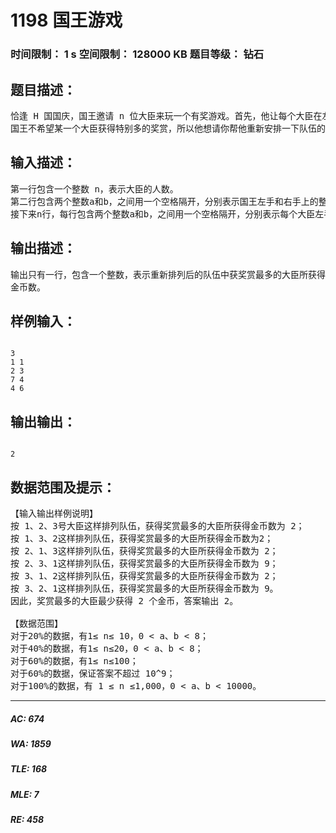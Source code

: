 # 1198 国王游戏   
### 时间限制： 1 s     空间限制： 128000 KB     题目等级： 钻石  
## 题目描述：  

<pre>
恰逢 H 国国庆，国王邀请 n 位大臣来玩一个有奖游戏。首先，他让每个大臣在左、右手上面分别写下一个整数，国王自己也在左、右手上各写一个整数。然后，让这 n位大臣排成一排，国王站在队伍的最前面。排好队后，所有的大臣都会获得国王奖赏的若干金币，每位大臣获得的金币数分别是：排在该大臣前面的所有人的左手上的数的乘积除以他自己右手上的数，然后向下取整得到的结果。
国王不希望某一个大臣获得特别多的奖赏，所以他想请你帮他重新安排一下队伍的顺序，使得获得奖赏最多的大臣，所获奖赏尽可能的少。注意，国王的位置始终在队伍的最前面。
</pre>
  
  
## 输入描述：  

<pre>
第一行包含一个整数 n，表示大臣的人数。
第二行包含两个整数a和b，之间用一个空格隔开，分别表示国王左手和右手上的整数。
接下来n行，每行包含两个整数a和b，之间用一个空格隔开，分别表示每个大臣左手和右手上的整数。
</pre>
  
  
## 输出描述：  

<pre>
输出只有一行，包含一个整数，表示重新排列后的队伍中获奖赏最多的大臣所获得的
金币数。
</pre>
  
  
## 样例输入：  

<pre><code>
3
1 1
2 3
7 4
4 6
</code></pre>
  
  
## 输出输出：  

<pre><code>
2
</code></pre>
  
  
## 数据范围及提示：  

<pre>
【输入输出样例说明】
按 1、2、3号大臣这样排列队伍，获得奖赏最多的大臣所获得金币数为 2；
按 1、3、2这样排列队伍，获得奖赏最多的大臣所获得金币数为2；
按 2、1、3这样排列队伍，获得奖赏最多的大臣所获得金币数为 2；
按 2、3、1这样排列队伍，获得奖赏最多的大臣所获得金币数为 9；
按 3、1、2这样排列队伍，获得奖赏最多的大臣所获得金币数为 2；
按 3、2、1这样排列队伍，获得奖赏最多的大臣所获得金币数为 9。
因此，奖赏最多的大臣最少获得 2 个金币，答案输出 2。
 
【数据范围】
对于20%的数据，有1≤ n≤ 10，0 < a、b < 8；
对于40%的数据，有1≤ n≤20，0 < a、b < 8；
对于60%的数据，有1≤ n≤100；
对于60%的数据，保证答案不超过 10^9；
对于100%的数据，有 1 ≤ n ≤1,000，0 < a、b < 10000。
</pre>
  
  
***  

##### AC: 674  
##### WA: 1859  
##### TLE: 168  
##### MLE: 7  
##### RE: 458  
